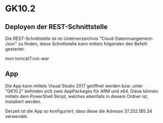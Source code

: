 # GK10.2

## Deployen der REST-Schnittstelle

Die REST-Schnittstelle ist im Unterverzeichnis "Cloud-Datenmangement-Json" zu finden, diese Schnittstelle kann mittels folgenden den Befehl gestartet:

mvn tomcat7:run-war

## App

Die App kann mittels Visual Studio 2017 geöffnet werden bzw. unter "GK10.2" befinden sich zwei AppPackages für ARM und x64. Diese können mittels dem PowerShell Skript, welches ebenfalls in diesem Ordner ist, installiert werden.

Derzeit ist die App so konfiguriert, dass diese die Adresse 37.252.185.24 verwendet.
